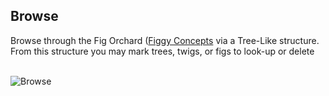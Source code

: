 
## Browse

Browse through the Fig Orchard ([Figgy Concepts](/getting-started/concepts.html) via a Tree-Like structure. 
From this structure you may mark trees, twigs, or figs to look-up or delete

<br/>![Browse](/images/gifs/browse.gif)<br/>